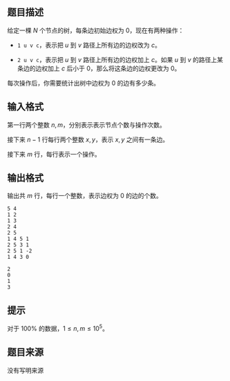 ## 题目描述

给定一棵 $N$ 个节点的树，每条边初始边权为 $0$，现在有两种操作：

- `1 u v c`，表示把 $u$ 到 $v$ 路径上所有边的边权改为 $c$。

- `2 u v c`，表示把 $u$ 到 $v$ 路径上所有边的边权加上 $c$。如果 $u$ 到 $v$ 的路径上某条边的边权加上 $c$ 后小于 $0$，那么将这条边的边权更改为 $0$。

每次操作后，你需要统计出树中边权为 $0$ 的边有多少条。
## 输入格式
第一行两个整数 $n,m$，分别表示表示节点个数与操作次数。

接下来 $n-1$ 行每行两个整数 $x,y$，表示 $x,y$ 之间有一条边。

接下来 $m$ 行，每行表示一个操作。
## 输出格式
输出共 $m$ 行，每行一个整数，表示边权为 $0$ 的边的个数。

```input1
5 4
1 2
1 3
2 4
2 5
1 4 5 1
2 5 3 1
2 5 1 -2
1 4 3 0

```
```output1
2
0
1
3
```

## 提示
对于 $100\%$ 的数据，$1\le n,m\le 10^5$。
## 题目来源
没有写明来源


